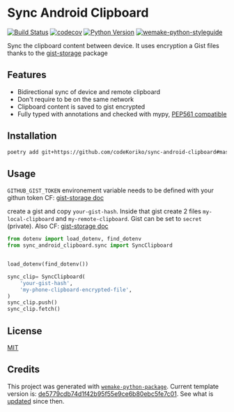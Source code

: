 # Sync Android Clipboard

[![Build Status](https://github.com/codekoriko/local-ip-bookkeeper/workflows/test/badge.svg?branch=master&event=push)](https://github.com/codekoriko/local-ip-bookkeeper/actions?query=workflow%3Atest)
[![codecov](https://codecov.io/gh/codekoriko/local-ip-bookkeeper/branch/master/graph/badge.svg)](https://codecov.io/gh/codekoriko/local-ip-bookkeeper)
[![Python Version](https://img.shields.io/pypi/pyversions/local-ip-bookkeeper.svg)](https://pypi.org/project/local-ip-bookkeeper/)
[![wemake-python-styleguide](https://img.shields.io/badge/style-wemake-000000.svg)](https://github.com/wemake-services/wemake-python-styleguide)

Sync the clipboard content between device. It uses encryption a Gist files thanks to the [gist-storage](https://github.com/codekoriko/gist-storage) package

## Features

- Bidirectional sync of device and remote clipboard
- Don't require to be on the same network
- Clipboard content is saved to gist encrypted
- Fully typed with annotations and checked with mypy, [PEP561 compatible](https://www.python.org/dev/peps/pep-0561/)

## Installation

```bash
poetry add git+https://github.com/codeKoriko/sync-android-clipboard#master
```

## Usage

`GITHUB_GIST_TOKEN` environement variable needs to be defined with your githun token CF: [gist-storage doc](https://github.com/codekoriko/gist-storage)

create a gist and copy `your-gist-hash`. Inside that gist create 2 files `my-local-clipboard` and `my-remote-clipboard`. Gist can be set to `secret` (private). Also CF: [gist-storage doc](https://github.com/codekoriko/gist-storage)

```python
from dotenv import load_dotenv, find_dotenv
from sync_android_clipboard.sync import SyncClipboard


load_dotenv(find_dotenv())

sync_clip= SyncClipboard(
    'your-gist-hash',
    'my-phone-clipboard-encrypted-file',
)
sync_clip.push()
sync_clip.fetch()
```

## License

[MIT](https://github.com/codekoriko/local-ip-bookkeeper/blob/master/LICENSE)

## Credits

This project was generated with [`wemake-python-package`](https://github.com/wemake-services/wemake-python-package). Current template version is: [de5779cdb74d1f42b95f55e9ce6b80ebc5fe7c01](https://github.com/wemake-services/wemake-python-package/tree/de5779cdb74d1f42b95f55e9ce6b80ebc5fe7c01). See what is [updated](https://github.com/wemake-services/wemake-python-package/compare/de5779cdb74d1f42b95f55e9ce6b80ebc5fe7c01...master) since then.
